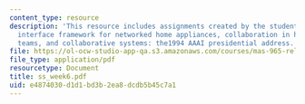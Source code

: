 ```yaml
---
content_type: resource
description: 'This resource includes assignments created by the students on a collaborative
  interface framework for networked home appliances, collaboration in human-robot
  teams, and collaborative systems: the1994 AAAI presidential address.'
file: https://ol-ocw-studio-app-qa.s3.amazonaws.com/courses/mas-965-relational-machines-spring-2005/e4874030d1d1bd3b2ea8dcdb5b45c7a1_ss_week6.pdf
file_type: application/pdf
resourcetype: Document
title: ss_week6.pdf
uid: e4874030-d1d1-bd3b-2ea8-dcdb5b45c7a1
---
```

